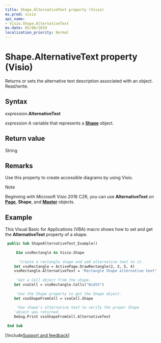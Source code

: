 ```yaml
---
title: Shape.AlternativeText property (Visio)
ms.prod: visio
api_name:
- Visio.Shape.AlternativeText
ms.date: 05/08/2019
localization_priority: Normal
---
```



# Shape.AlternativeText property (Visio)

Returns or sets the alternative text description associated with an object. Read/write.

## Syntax

_expression_.**AlternativeText**

_expression_ A variable that represents a **[Shape](visio.shape.md)** object.

## Return value

String

## Remarks

Use this property to create accessible diagrams by using Visio.

> [!NOTE] 
> Beginning with Microsoft Visio 2016 C2R, you can use **AlternativeText** on **[Page](visio.page.md)**, **Shape**, and **[Master](visio.master.md)** objects. 


## Example

This Visual Basic for Applications (VBA) macro shows how to set and get the **AlternativeText** property of a shape.

```vb
 public Sub ShapeAlternativeText_Example()  
 
     Dim vsoRectangle As Visio.Shape  
     
      'Create a rectangle shape and add alternative text to it. 
    Set vsoRectangle = ActivePage.DrawRectangle(2, 3, 5, 4)   
    vsoRectangle.AlternativeText = "Rectangle Shape alternative text"  
   
     'Get a Cell object from the shape. 
    Set vsoCell = vsoRectangle.Cells("Width")  
  
     'Use the Shape property to get the Shape object. 
    Set vsoShapeFromCell = vsoCell.Shape  
 
     'Use shape's alternative text to verify the proper Shape 
    'object was returned.  
    Debug.Print vsoShapeFromCell.AlternativeText 
 
 End Sub
```


[!include[Support and feedback](~/includes/feedback-boilerplate.md)]